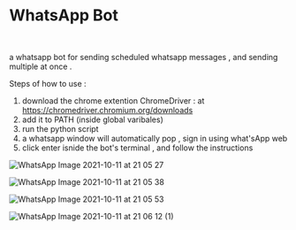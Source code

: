 # WhatsApp Bot



  <p align="center">
  <br>
  <samp>

  </samp>

  </p>
  
a whatsapp bot for sending scheduled whatsapp messages , and sending multiple at once .



Steps of how to use : 
1. download the chrome extention ChromeDriver : at  https://chromedriver.chromium.org/downloads
2. add it to PATH (inside global varibales)
3. run the python script 
4. a whatsapp window will automatically pop , sign in using what'sApp web  
5. click enter isnide the bot's terminal , and follow the instructions



![WhatsApp Image 2021-10-11 at 21 05 27](https://user-images.githubusercontent.com/80175752/136835735-e60499cd-6b93-4e2e-a567-9c7342cadcdd.jpeg)

![WhatsApp Image 2021-10-11 at 21 05 38](https://user-images.githubusercontent.com/80175752/136835732-434c20df-90da-4a26-81ef-06840f25443a.jpeg)

![WhatsApp Image 2021-10-11 at 21 05 53](https://user-images.githubusercontent.com/80175752/136835469-69d934e4-9bea-47fd-a396-aedb4d6b8a3b.jpeg)

![WhatsApp Image 2021-10-11 at 21 06 12 (1)](https://user-images.githubusercontent.com/80175752/136835851-bab6ec12-4baa-4acd-b557-c9c214c8bdcb.jpeg)

